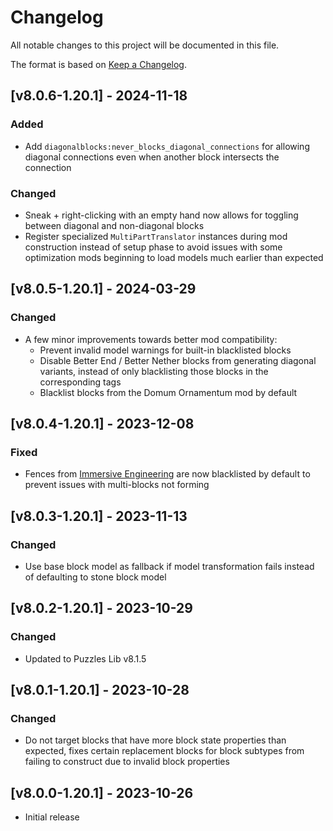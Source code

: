 # Changelog
All notable changes to this project will be documented in this file.

The format is based on [Keep a Changelog].

## [v8.0.6-1.20.1] - 2024-11-18
### Added
- Add `diagonalblocks:never_blocks_diagonal_connections` for allowing diagonal connections even when another block intersects the connection
### Changed
- Sneak + right-clicking with an empty hand now allows for toggling between diagonal and non-diagonal blocks
- Register specialized `MultiPartTranslator` instances during mod construction instead of setup phase to avoid issues with some optimization mods beginning to load models much earlier than expected

## [v8.0.5-1.20.1] - 2024-03-29
### Changed
- A few minor improvements towards better mod compatibility:
  - Prevent invalid model warnings for built-in blacklisted blocks
  - Disable Better End / Better Nether blocks from generating diagonal variants, instead of only blacklisting those blocks in the corresponding tags
  - Blacklist blocks from the Domum Ornamentum mod by default

## [v8.0.4-1.20.1] - 2023-12-08
### Fixed
- Fences from [Immersive Engineering](https://www.curseforge.com/minecraft/mc-mods/immersive-engineering) are now blacklisted by default to prevent issues with multi-blocks not forming

## [v8.0.3-1.20.1] - 2023-11-13
### Changed
- Use base block model as fallback if model transformation fails instead of defaulting to stone block model

## [v8.0.2-1.20.1] - 2023-10-29
### Changed
- Updated to Puzzles Lib v8.1.5

## [v8.0.1-1.20.1] - 2023-10-28
### Changed
- Do not target blocks that have more block state properties than expected, fixes certain replacement blocks for block subtypes from failing to construct due to invalid block properties

## [v8.0.0-1.20.1] - 2023-10-26
- Initial release

[Keep a Changelog]: https://keepachangelog.com/en/1.0.0/
